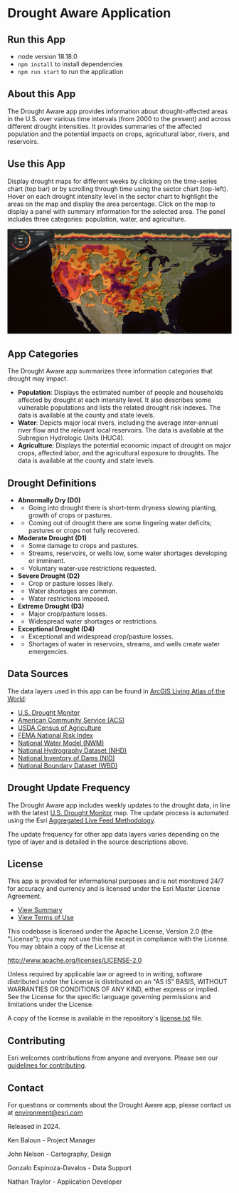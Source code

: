 # Drought Aware Application

## Run this App

- node version 18.18.0
- ```npm install``` to install dependencies
- ```npm run start``` to run the application

## About this App

The Drought Aware app provides information about drought-affected areas in the U.S. over various time intervals (from 2000 to the present) and across different drought intensities. It provides summaries of the affected population and the potential impacts on crops, agricultural labor, rivers, and reservoirs.

## Use this App

Display drought maps for different weeks by clicking on the time-series chart (top bar) or by scrolling through time using the sector chart (top-left). Hover on each drought intensity level in the sector chart to highlight the areas on the map and display the area percentage. Click on the map to display a panel with summary information for the selected area. The panel includes three categories: population, water, and agriculture.

![App](./overview.PNG)

## App Categories

The Drought Aware app summarizes three information categories that drought may impact.

- **Population**: Displays the estimated number of people and households affected by drought at each intensity level. It also describes some vulnerable populations and lists the related drought risk indexes. The data is available at the county and state levels.
- **Water**: Depicts major local rivers, including the average inter-annual river flow and the relevant local reservoirs. The data is available at the Subregion Hydrologic Units (HUC4).
- **Agriculture**: Displays the potential economic impact of drought on major crops, affected labor, and the agricultural exposure to droughts. The data is available at the county and state levels.

## Drought Definitions

- **Abnormally Dry (D0)**
- - Going into drought there is short-term dryness slowing planting, growth of crops or pastures.
- - Coming out of drought there are some lingering water deficits; pastures or crops not fully recovered.
- **Moderate Drought (D1)**
- - Some damage to crops and pastures.
- - Streams, reservoirs, or wells low, some water shortages developing or imminent.
- - Voluntary water-use restrictions requested.
- **Severe Drought (D2)**
- - Crop or pasture losses likely.
- - Water shortages are common.
- - Water restrictions imposed.
- **Extreme Drought (D3)**
- - Major crop/pasture losses.
- - Widespread water shortages or restrictions.
- **Exceptional Drought (D4)**
- - Exceptional and widespread crop/pasture losses.
- - Shortages of water in reservoirs, streams, and wells create water emergencies.

## Data Sources

The data layers used in this app can be found in [ArcGIS Living Atlas of the World](https://livingatlas.arcgis.com/):

- [U.S. Drought Monitor](https://www.arcgis.com/home/item.html?id=9731f9062afd45f2be7b3bf2e050fbfa)
- [American Community Service (ACS)](https://livingatlas.arcgis.com/en/browse/?q=ACS#q=ACS&d=2)
- [USDA Census of Agriculture](https://livingatlas.arcgis.com/en/browse/?q=%22USDA%20Census%20of%20Agriculture%22#q=%22USDA+Census+of+Agriculture%22&d=2)
- [FEMA National Risk Index](https://livingatlas.arcgis.com/en/browse/?q=owner:%22FEMA_NationalRiskIndex%22#q=owner%3A%22FEMA_NationalRiskIndex%22&d=2)
- [National Water Model (NWM)](https://livingatlas.arcgis.com/en/browse/?q=%22National%20Water%20Model%22#q=%22National+Water+Model%22&d=2)
- [National Hydrography Dataset (NHD)](https://livingatlas.arcgis.com/en/browse/?q=%22National%20Hydrography%20Dataset%22#q=%22National+Hydrography+Dataset%22&d=2)
- [National Inventory of Dams (NID)](https://www.arcgis.com/home/item.html?id=a4c195b7a6b74f278ff43e5d60c6915d)
- [National Boundary Dataset (WBD)](https://livingatlas.arcgis.com/en/browse/?q=%22Watershed%20Boundary%20Dataset%22#q=%22Watershed+Boundary+Dataset%22&d=2)

## Drought Update Frequency

The Drought Aware app includes weekly updates to the drought data, in line with the latest [U.S. Drought Monitor](https://www.arcgis.com/home/item.html?id=9731f9062afd45f2be7b3bf2e050fbfa) map. The update process is automated using the Esri [Aggregated Live Feed Methodology](https://www.arcgis.com/home/group.html?content=all&id=c42fd84aa35a4ab39806f6481b80c0a0#overview).

The update frequency for other app data layers varies depending on the type of layer and is detailed in the source descriptions above.

## License

This app is provided for informational purposes and is not monitored 24/7 for accuracy and currency and is licensed under the Esri Master License Agreement.
- [View Summary](https://downloads2.esri.com/arcgisonline/docs/tou_summary.pdf)
- [View Terms of Use](https://www.esri.com/en-us/legal/terms/full-master-agreement)

This codebase is licensed under the Apache License, Version 2.0 (the "License");
you may not use this file except in compliance with the License.
You may obtain a copy of the License at

   http://www.apache.org/licenses/LICENSE-2.0

Unless required by applicable law or agreed to in writing, software
distributed under the License is distributed on an "AS IS" BASIS,
WITHOUT WARRANTIES OR CONDITIONS OF ANY KIND, either express or implied.
See the License for the specific language governing permissions and
limitations under the License.

A copy of the license is available in the repository's [license.txt]( https://raw.github.com/Esri/drought-tracker/master/LICENSE.txt) file.

## Contributing

Esri welcomes contributions from anyone and everyone. Please see our [guidelines for contributing](https://github.com/esri/contributing).

## Contact

For questions or comments about the Drought Aware app, please contact us at [environment@esri.com](mailto:environment@esri.com)

Released in 2024.

Ken Baloun - Project Manager

John Nelson - Cartography, Design

Gonzalo Espinoza-Davalos - Data Support

Nathan Traylor - Application Developer